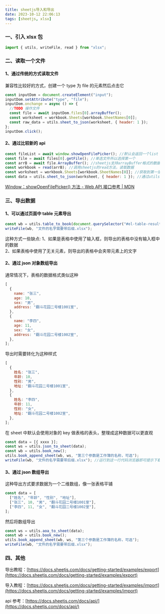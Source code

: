 ```yaml
---
title: sheetjs导入和导出
date: 2023-10-12 22:06:13
tags: [sheetjs, xlsx]
---
```


### 一、引入 xlsx 包

```js
import { utils, writeFile, read } from "xlsx";
```

### 二、读取一个文件

#### 1、通过传统的方式读取文件

兼容性比较好的方式，创建一个 type 为 file 的元素然后点击它

```js
const inputDom = document.createElement("input");
inputDom.setAttribute("type", "file");
inputDom.onchange = async () => {
  //TODO 操作文件
  const file = await inputDom.files[0].arrayBuffer();
  const worksheet = workbook.Sheets[workbook.SheetNames[0]];
  const raw_data = utils.sheet_to_json(worksheet, { header: 1 });
};
inputDom.click();
```

#### 2、通过比较新的 api

```js
const fileList = await window.showOpenFilePicker(); //默认会返回一个list
const file = await files[0].getFile(); //单选文件所以选择第一个
const arrB = await file.ArrayBuffer(); //sheetjs支持arrayBuffer格式的数据
const workbook = read(arrB); //调用sheetjs的read方法，读取数据
const worksheet = workbook.Sheets[workbook.SheetNames[0]]; //获取到第一张表的数据
const data = utils.sheet_to_json(worksheet, { header: 1 }); //通过utils中的sheet_to_json方法转换成json
```

[Window：showOpenFilePicker() 方法 - Web API 接口参考 | MDN](https://developer.mozilla.org/zh-CN/docs/Web/API/Window/showOpenFilePicker)

### 三、导出数据

#### 1、可以通过页面中 table 元素导出

```js
const wb = utils.table_to_book(document.querySelector("#el-table-result"));
writeFile(wb, "文件的名字需要带后缀.xlsx");
```

这种方式一些缺点:
1、如果是表格中使用了输入框，则导出的表格中没有输入框中的数据  
2、如果表格中使用了无关元素，则导出的表格中会夹带元素上的文字

#### 2、通过 json 对象数组导出

通常情况下，表格的数据格式类似这种

```js
[
  {
    name: "张三",
    age: 10,
    sex: "男",
    address: "翻斗花园二号楼1001室",
  },
  {
    name: "李四",
    age: 11,
    sex: "女",
    address: "翻斗花园二号楼1002室",
  },
];
```

导出时需要转化为这种样式

```js
[
  {
    姓名: "张三",
    年龄: 10,
    性别: "男",
    地址: "翻斗花园二号楼1001室",
  },
  {
    姓名: "李四",
    年龄: 11,
    性别: "女",
    地址: "翻斗花园二号楼1002室",
  },
];
```

在 sheet 中默认会使用对象的 key 做表格的表头，整理成这种数据可以更直观

```js
const data = [{ xxxx }];
const ws = utils.json_to_sheet(data);
const wb = utils.book_new();
utils.book_append_sheet(wb, ws, "第三个参数是工作簿的名称，可选");
writeFile(wb, "文件的名字需要带后缀.xlsx"); //运行到这一行代码浏览器即可提示下载
```

#### 3、通过 json 数组导出

这种导出方式要求数据为一个二维数组，像一张表格平铺

```js
const data = [
  ["姓名", "年龄", "性别", "地址"],
  ["张三", 10, "男", "翻斗花园二号楼1001室"],
  ["李四", 11, "女", "翻斗花园二号楼1002室"],
];
```

然后将数组导出

```js
const ws = utils.aoa_to_sheet(data);
const wb = utils.book_new();
utils.book_append_sheet(wb, ws, "第三个参数是工作簿的名称，可选");
writeFile(wb, "文件的名字需要带后缀.xlsx");
```

### 四、其他

导出教程：[https://docs.sheetjs.com/docs/getting-started/examples/export](https://docs.sheetjs.com/docs/getting-started/examples/export)

导入教程：[https://docs.sheetjs.com/docs/getting-started/examples/import](https://docs.sheetjs.com/docs/getting-started/examples/import)

api 参考：[https://docs.sheetjs.com/docs/api/](https://docs.sheetjs.com/docs/api/)

```

```
